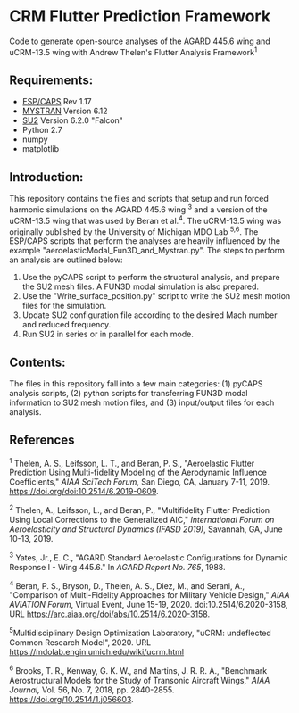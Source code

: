 # CRM Flutter Prediction Framework

Code to generate open-source analyses of the AGARD 445.6 wing and uCRM-13.5 wing with Andrew Thelen's Flutter Analysis Framework<sup>1</sup>

## Requirements:
 - [ESP/CAPS](https://acdl.mit.edu/ESP) Rev 1.17
 - [MYSTRAN](https://www.mystran.com) Version 6.12
 - [SU2](https://su2code.github.io) Version 6.2.0 "Falcon"
 - Python 2.7
 - numpy
 - matplotlib

## Introduction:
This repository contains the files and scripts that setup and run forced harmonic simulations on the AGARD 445.6 wing <sup>3</sup> and a version of the uCRM-13.5 wing that was used by Beran et al.<sup>4</sup>. The uCRM-13.5 wing was originally published by the University of Michigan MDO Lab <sup>5,6</sup>. The ESP/CAPS scripts that perform the analyses are heavily influenced by the example "aeroelasticModal\_Fun3D\_and\_Mystran.py". The steps to perform an analysis are outlined below:

1. Use the pyCAPS script to perform the structural analysis, and prepare the SU2 mesh files. A FUN3D modal simulation is also prepared.
2. Use the "Write\_surface\_position.py" script to write the SU2 mesh motion files for the simulation.
3. Update SU2 configuration file according to the desired Mach number and reduced frequency.
4. Run SU2 in series or in parallel for each mode.

## Contents:
The files in this repository fall into a few main categories: (1) pyCAPS analysis scripts, (2) python scripts for transferring FUN3D modal information to SU2 mesh motion files, and (3) input/output files for each analysis.

## References
<sup>1</sup> Thelen, A. S., Leifsson, L. T., and Beran, P. S., "Aeroelastic Flutter Prediction Using Multi-fidelity Modeling of the Aerodynamic Influence Coefficients," *AIAA SciTech Forum*, San Diego, CA, January 7-11, 2019. https://doi.org/doi:10.2514/6.2019-0609. 

<sup>2</sup> Thelen, A., Leifsson, L., and Beran, P., "Multifidelity Flutter Prediction Using Local Corrections to the Generalized AIC," *International Forum on Aeroelasticity and Structural Dynamics (IFASD 2019)*, Savannah, GA, June 10-13, 2019.

<sup>3</sup> Yates, Jr., E. C., "AGARD Standard Aeroelastic Configurations for Dynamic Response I - Wing 445.6." In *AGARD Report No. 765*, 1988.

<sup>4</sup> Beran, P. S., Bryson, D., Thelen, A. S., Diez, M., and Serani, A., "Comparison of Multi-Fidelity Approaches for Military Vehicle Design," *AIAA AVIATION Forum*, Virtual Event, June 15-19, 2020. doi:10.2514/6.2020-3158, URL https://arc.aiaa.org/doi/abs/10.2514/6.2020-3158.

<sup>5</sup>Multidisciplinary Design Optimization Laboratory, "uCRM: undeflected Common Research Model", 2020. URL https://mdolab.engin.umich.edu/wiki/ucrm.html

<sup>6</sup> Brooks, T. R., Kenway, G. K. W., and Martins, J. R. R. A., "Benchmark Aerostructural Models for the Study of Transonic Aircraft Wings," *AIAA Journal,* Vol. 56, No. 7, 2018, pp. 2840-2855. https://doi.org/10.2514/1.j056603.
